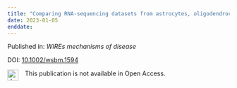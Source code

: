 ```yaml
---
title: "Comparing RNA-sequencing datasets from astrocytes, oligodendrocytes, and microglia in multiple sclerosis identifies novel dysregulated genes relevant to inflammation and myelination."
date: 2023-01-05
enddate:
---
```


Published in: *WIREs mechanisms of disease*

DOI: [10.1002/wsbm.1594](https://doi.org/10.1002/wsbm.1594)

<img src="https://upload.wikimedia.org/wikipedia/commons/thumb/0/0e/Closed_Access_logo_transparent.svg/1200px-Closed_Access_logo_transparent.svg.png" alt="drawing" width="25" align="left"/> &nbsp;&nbsp;&nbsp;This publication is not available in Open Access.


